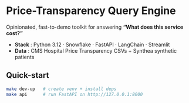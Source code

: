 # Price-Transparency Query Engine

Opinionated, fast-to-demo toolkit for answering **“What does this service cost?”**

* **Stack** : Python 3.12 · Snowflake · FastAPI · LangChain · Streamlit  
* **Data**  : CMS Hospital Price Transparency CSVs + Synthea synthetic patients  

## Quick-start
```bash
make dev-up   # create venv + install deps
make api      # run FastAPI on http://127.0.0.1:8000
```
